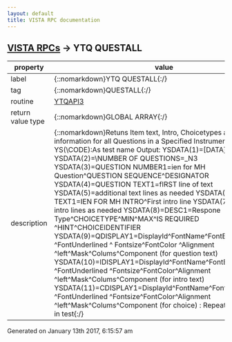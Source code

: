 ```yaml
---
layout: default
title: VISTA RPC documentation
---
```




## [VISTA RPCs](TableOfContent.md) &#8594; YTQ QUESTALL 

 property | value 
--- | --- 
 label | {::nomarkdown}YTQ QUESTALL{:/}
 tag | {::nomarkdown}QUESTALL{:/}
 routine | [YTQAPI3](http://code.osehra.org/dox/Routine_YTQAPI3_source.html)
 return value type | {::nomarkdown}GLOBAL ARRAY{:/}
 description | {::nomarkdown}Retuns Item text, Intro, Choicetypes and Display information for all Questions in a Specified Instrument. Input: YS(\CODE\):As test name Output: YSDATA(1)=[DATA] or [ERROR]        YSDATA(2)=\NUMBER OF QUESTIONS=\_N3        YSDATA(3)=QUESTION NUMBER1=ien for MH Question^QUESTION                   SEQUENCE^DESIGNATOR         YSDATA(4)=QUESTION TEXT1=fIRST line of text        YSDATA(5)=additional text lines as needed        YSDATA(6)=INTRO TEXT1=IEN FOR MH INTRO^First intro line        YSDATA(7)=additional intro lines as needed        YSDATA(8)=DESC1=Respone Type^CHOICETYPE^MIN^MAX^IS REQUIRED                ^HINT^CHOICEIDENTIFIER         YSDATA(9)=QDISPLAY1=DisplayId^FontName^FontBold^FontItalic                  ^FontUnderlined ^ Fontsize^FontColor ^Alignment                  ^left^Mask^Colums^Component (for question text)        YSDATA(10)=IDISPLAY1=DisplayId^FontName^FontBold^FontItalic                  ^FontUnderlined ^Fontsize^FontColor^Alignment                  ^left^Mask^Colums^Component (for intro text)        YSDATA(11)=CDISPLAY1=DisplayId^FontName^FontBold^FontItalic                   ^FontUnderlined ^Fontsize^FontColor^Alignment                   ^left^Mask^Colums^Component (for choice)        :        Repeat for each item in test{:/}




 Generated on January 13th 2017, 6:15:57 am